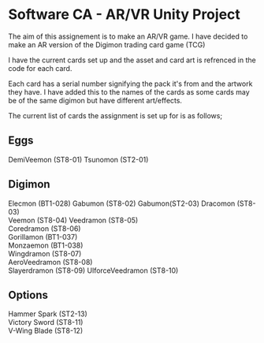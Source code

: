 # Software CA - AR/VR Unity Project 

The aim of this assignement is to make an AR/VR game. I have decided to make an AR version of the Digimon trading card game (TCG) 

I have the current cards set up and the asset and card art is refrenced in the code for each card.

Each card has a serial number signifying the pack it's from and the artwork they have. I have added this to the names of the cards as some cards may be of the same digimon but have different art/effects.

The current list of cards the assignment is set up for is as follows;

## Eggs

DemiVeemon (ST8-01)
Tsunomon (ST2-01)

## Digimon

Elecmon (BT1-028)
Gabumon (ST8-02)
Gabumon(ST2-03)
Dracomon (ST8-03) 	
Veemon (ST8-04) 
Veedramon (ST8-05) 	
Coredramon (ST8-06) 	
Gorillamon (BT1-037) 	
Monzaemon (BT1-038) 	
Wingdramon (ST8-07) 	
AeroVeedramon (ST8-08) 	
Slayerdramon (ST8-09) 
UlforceVeedramon (ST8-10) 	

## Options
Hammer Spark (ST2-13) 	
Victory Sword (ST8-11) 	
V-Wing Blade (ST8-12) 

 
